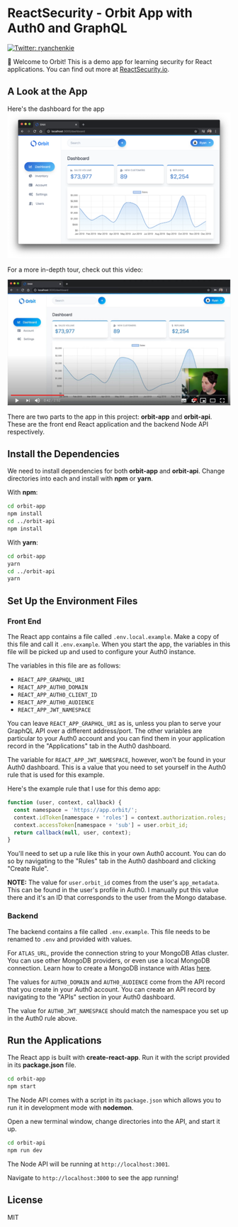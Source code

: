 # ReactSecurity - Orbit App with Auth0 and GraphQL

<p>
  <a href="https://twitter.com/ryanchenkie" target="_blank">
    <img alt="Twitter: ryanchenkie" src="https://img.shields.io/twitter/follow/ryanchenkie.svg?style=social" />
  </a>
</p>

👋 Welcome to Orbit! This is a demo app for learning security for React applications. You can find out more at [ReactSecurity.io](https://reactsecurity.io).

## A Look at the App

Here's the dashboard for the app
![orbit dashboard](./images/orbit-dashboard.png)

For a more in-depth tour, check out this video:

[![orbit tour](./images/orbit-tour.jpg)](https://www.youtube.com/watch?v=cTAizIOENZw)

There are two parts to the app in this project: **orbit-app** and **orbit-api**. These are the front end React application and the backend Node API respectively.

## Install the Dependencies

We need to install dependencies for both **orbit-app** and **orbit-api**. Change directories into each and install with **npm** or **yarn**.

With **npm**:

```bash
cd orbit-app
npm install
cd ../orbit-api
npm install
```

With **yarn**:

```bash
cd orbit-app
yarn
cd ../orbit-api
yarn
```

## Set Up the Environment Files

### Front End

The React app contains a file called `.env.local.example`. Make a copy of this file and call it `.env.example`. When you start the app, the variables in this file will be picked up and used to configure your Auth0 instance.

The variables in this file are as follows:

- `REACT_APP_GRAPHQL_URI`
- `REACT_APP_AUTH0_DOMAIN`
- `REACT_APP_AUTH0_CLIENT_ID`
- `REACT_APP_AUTH0_AUDIENCE`
- `REACT_APP_JWT_NAMESPACE`

You can leave `REACT_APP_GRAPHQL_URI` as is, unless you plan to serve your GraphQL API over a different address/port. The other variables are particular to your Auth0 account and you can find them in your application record in the "Applications" tab in the Auth0 dashboard.

The variable for `REACT_APP_JWT_NAMESPACE`, however, won't be found in your Auth0 dashboard. This is a value that you need to set yourself in the Auth0 rule that is used for this example.

Here's the example rule that I use for this demo app:

```js
function (user, context, callback) {
  const namespace = 'https://app.orbit/';
  context.idToken[namespace + 'roles'] = context.authorization.roles;
  context.accessToken[namespace + 'sub'] = user.orbit_id;
  return callback(null, user, context);
}
```

You'll need to set up a rule like this in your own Auth0 account. You can do so by navigating to the "Rules" tab in the Auth0 dashboard and clicking "Create Rule".

**NOTE:** The value for `user.orbit_id` comes from the user's `app_metadata`. This can be found in the user's profile in Auth0. I manually put this value there and it's an ID that corresponds to the user from the Mongo database.

### Backend

The backend contains a file called `.env.example`. This file needs to be renamed to `.env` and provided with values.

For `ATLAS_URL`, provide the connection string to your MongoDB Atlas cluster. You can use other MongoDB providers, or even use a local MongoDB connection. Learn how to create a MongoDB instance with Atlas [here](https://www.mongodb.com/download-center).

The values for `AUTH0_DOMAIN` and `AUTH0_AUDIENCE` come from the API record that you create in your Auth0 account. You can create an API record by navigating to the "APIs" section in your Auth0 dashboard.

The value for `AUTH0_JWT_NAMESPACE` should match the namespace you set up in the Auth0 rule above.

## Run the Applications

The React app is built with **create-react-app**. Run it with the script provided in its **package.json** file.

```bash
cd orbit-app
npm start
```

The Node API comes with a script in its `package.json` which allows you to run it in development mode with **nodemon**.

Open a new terminal window, change directories into the API, and start it up.

```bash
cd orbit-api
npm run dev
```

The Node API will be running at `http://localhost:3001`.

Navigate to `http://localhost:3000` to see the app running!

## License

MIT
